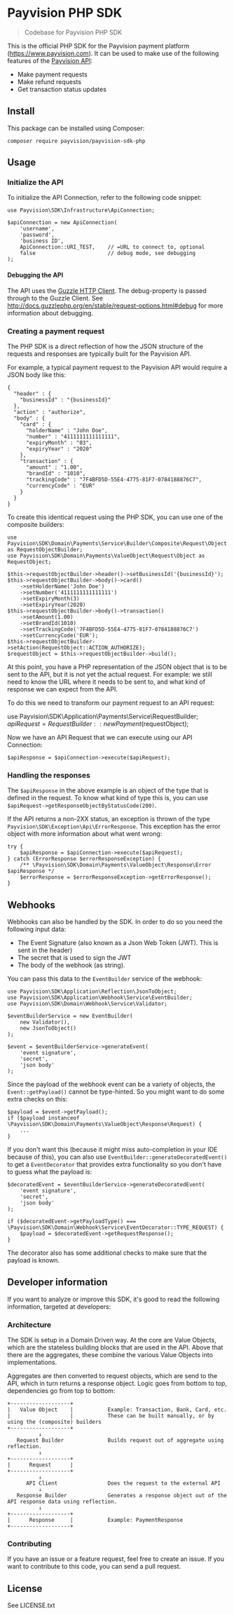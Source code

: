 # Payvision PHP SDK

> Codebase for Payvision PHP SDK

This is the official PHP SDK for the Payvision payment platform (<https://www.payvision.com>).
It can be used to make use of the following features of the [Payvision API](https://developers.acehubpaymentservices.com/reference):

- Make payment requests
- Make refund requests
- Get transaction status updates

## Install

This package can be installed using Composer:

    composer require payvision/payvision-sdk-php

## Usage

### Initialize the API

To initialize the API Connection, refer to the following code snippet:

    use Payvision\SDK\Infrastructure\ApiConnection;

    $apiConnection = new ApiConnection(
        'username',
        'password',
        'business ID',
        ApiConnection::URI_TEST,    // =URL to connect to, optional
        false                       // debug mode, see debugging
    );

#### Debugging the API

The API uses the [Guzzle HTTP Client](http://docs.guzzlephp.org/en/stable/).
The debug-property is passed through to the Guzzle Client. See
<http://docs.guzzlephp.org/en/stable/request-options.html#debug> for more
information about debugging.

### Creating a payment request

The PHP SDK is a direct reflection of how the JSON structure of the requests
and responses are typically built for the Payvision API.

For example, a typical payment request to the Payvision API would require
a JSON body like this:

    {
      "header" : {
        "businessId" : "{businessId}"
      },
      "action" : "authorize",
      "body" : {
        "card" : {
          "holderName" : "John Doe",
          "number" : "4111111111111111",
          "expiryMonth" : "03",
          "expiryYear" : "2020"
        },
        "transaction" : {
          "amount" : "1.00",
          "brandId" : "1010",
          "trackingCode" : "7F4BFD5D-55E4-4775-81F7-0784188876C7",
          "currencyCode" : "EUR"
        }
      }
    }

To create this identical request using the PHP SDK, you can use one of
the composite builders:

    use Payvision\SDK\Domain\Payments\Service\Builder\Composite\Request\Object as RequestObjectBuilder;
    use Payvision\SDK\Domain\Payments\ValueObject\Request\Object as RequestObject;

    $this->requestObjectBuilder->header()->setBusinessId('{businessId}');
    $this->requestObjectBuilder->body()->card()
        ->setHolderName('John Doe')
        ->setNumber('4111111111111111')
        ->setExpiryMonth(3)
        ->setExpiryYear(2020)
    $this->requestObjectBuilder->body()->transaction()
        ->setAmount(1.00)
        ->setBrandId(1010)
        ->setTrackingCode('7F4BFD5D-55E4-4775-81F7-0784188876C7')
        ->setCurrencyCode('EUR');
    $this->requestObjectBuilder->setAction(RequestObject::ACTION_AUTHORIZE);
    $requestObject = $this->requestObjectBuilder->build();

At this point, you have a PHP representation of the JSON object that is to
be sent to the API, but it is not yet the actual request. For example: we
still need to know the URL where it needs to be sent to, and what kind of
response we can expect from the API.

To do this we need to transform our payment request to an API request:

use Payvision\SDK\Application\Payments\Service\RequestBuilder;  
 $apiRequest = RequestBuilder::newPayment($requestObject);

Now we have an API Request that we can execute using our API Connection:

    $apiResponse = $apiConnection->execute($apiRequest);

### Handling the responses

The `$apiResponse` in the above example is an object of the type that is
defined in the request. To know what kind of type this is, you can use
`$apiRequest->getResponseObjectByStatusCode(200)`.

If the API returns a non-2XX status, an exception is thrown of the type
`Payvision\SDK\Exception\Api\ErrorResponse`. This exception has the
error object with more information about what went wrong:

    try {
        $apiResponse = $apiConnection->execute($apiRequest);
    } catch (ErrorResponse $errorResponseException) {
        /** \Payvision\SDK\Domain\Payments\ValueObject\Response\Error $apiResponse */
        $errorResponse = $errorResponseException->getErrorResponse();
    }

## Webhooks

Webhooks can also be handled by the SDK. In order to do so you need the
following input data:

- The Event Signature (also known as a Json Web Token (JWT). This is sent in the header)
- The secret that is used to sign the JWT
- The body of the webhook (as string).

You can pass this data to the `EventBuilder` service of the webhook:

    use Payvision\SDK\Application\Reflection\JsonToObject;
    use Payvision\SDK\Application\Webhook\Service\EventBuilder;
    use Payvision\SDK\Domain\Webhook\Service\Validator;

    $eventBuilderService = new EventBuilder(
        new Validator(),
        new JsonToObject()
    );

    $event = $eventBuilderService->generateEvent(
        'event signature',
        'secret',
        'json body'
    );

Since the payload of the webhook event can be a variety of objects, the
`Event::getPayload()` cannot be type-hinted. So you might want to do some
extra checks on this:

    $payload = $event->getPayload();
    if ($payload instanceof \Payvision\SDK\Domain\Payments\ValueObject\Response\Request) {
        ...
    }

If you don't want this (because it might miss auto-completion in your IDE because of this), you
can also use `EventBuilder::generateDecoratedEvent()` to get a `EventDecorator`
that provides extra functionality so you don't have to guess what the
payload is:

    $decoratedEvent = $eventBuilderService->generateDecoratedEvent(
        'event signature',
        'secret',
        'json body'
    );

    if ($decoratedEvent->getPayloadType() === \Payvision\SDK\Domain\Webhook\Service\EventDecorator::TYPE_REQUEST) {
        $payload = $decoratedEvent->getRequestResponse();
    }

The decorator also has some additional checks to make sure that the payload is known.

## Developer information

If you want to analyze or improve this SDK, it's good to read the following
information, targeted at developers:

### Architecture

The SDK is setup in a Domain Driven way. At the core are Value Objects,
which are the stateless building blocks that are used in the API. Above
that there are the aggregates, these combine the various Value Objects
into implementations.

Aggregates are then converted to request objects, which are send to the
API, which in turn returns a response object. Logic goes from bottom to
top, dependencies go from top to bottom:

    +-------------------+
    |   Value Object    |           Example: Transaction, Bank, Card, etc.
    |                   |           These can be built manually, or by using the (composite) builders
    +-------------------+
              ↓
       Request Builder              Builds request out of aggregate using reflection.
              ↓
    +-------------------+
    |      Request      |
    +-------------------+
              ↓
          API Client                Does the request to the external API
              ↓
       Response Builder             Generates a response object out of the API response data using reflection.
              ↓
    +-------------------+
    |      Response     |           Example: PaymentResponse
    +-------------------+

### Contributing

If you have an issue or a feature request, feel free to create an issue.
If you want to contribute to this code, you can send a pull request.

## License

See LICENSE.txt
